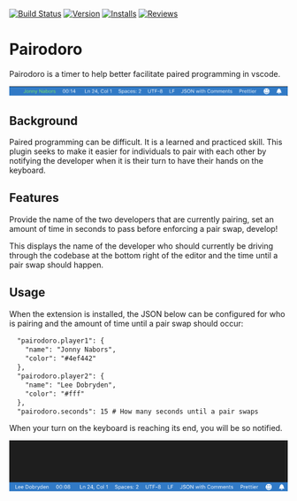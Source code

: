 [![Build Status](https://dev.azure.com/LDOBRYDE/Pairodoro/_apis/build/status/FordLabs.pairodoro?branchName=master)](https://dev.azure.com/LDOBRYDE/Pairodoro/_build/latest?definitionId=1&branchName=master)
[![Version](https://vsmarketplacebadge.apphb.com/version-short/FordLabs.pairodoro.svg)](https://marketplace.visualstudio.com/items?itemName=FordLabs.pairodoro)
[![Installs](https://vsmarketplacebadge.apphb.com/installs-short/FordLabs.pairodoro.svg)](https://marketplace.visualstudio.com/items?itemName=FordLabs.pairodoro)
[![Reviews](https://vsmarketplacebadge.apphb.com/rating-short/FordLabs.pairodoro.svg)](https://marketplace.visualstudio.com/items?itemName=FordLabs.pairodoro#review-details)

# Pairodoro

Pairodoro is a timer to help better facilitate paired programming in vscode. 

![](status_bar.png)

## Background

Paired programming can be difficult. It is a learned and practiced skill. This plugin seeks to make it easier for individuals to pair with each other by notifying the developer when it is their turn to have their hands on the keyboard.

## Features

Provide the name of the two developers that are currently pairing, set an amount of time in seconds to pass before enforcing a pair swap, develop!

This displays the name of the developer who should currently be driving through the codebase at the bottom right of the editor and the time until a pair swap should happen. 

## Usage

When the extension is installed, the JSON below can be configured for who is pairing and the amount of time until a pair swap should occur:

``` 
  "pairodoro.player1": {
    "name": "Jonny Nabors",
    "color": "#4ef442"
  },
  "pairodoro.player2": {
    "name": "Lee Dobryden",
    "color": "#fff"
  },
  "pairodoro.seconds": 15 # How many seconds until a pair swaps
```

When your turn on the keyboard is reaching its end, you will be so notified.

![](pairodoro.gif)
